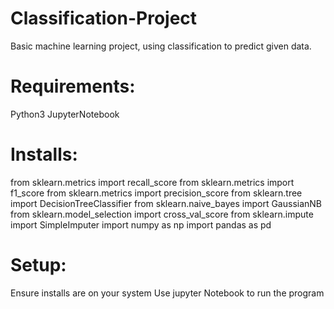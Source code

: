 # Classification-Project
Basic machine learning project, using classification to predict given data.

# Requirements:
Python3
JupyterNotebook

# Installs:
from sklearn.metrics import recall_score
from sklearn.metrics import f1_score
from sklearn.metrics import precision_score
from sklearn.tree import DecisionTreeClassifier
from sklearn.naive_bayes import GaussianNB
from sklearn.model_selection import cross_val_score
from sklearn.impute import SimpleImputer
import numpy as np
import pandas as pd

# Setup:
Ensure installs are on your system
Use jupyter Notebook to run the program

